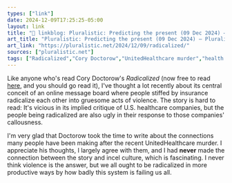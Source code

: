 ```yaml
---
types: ["link"]
date: 2024-12-09T17:25:25-05:00
layout: link
title: "🔗 linkblog: Pluralistic: Predicting the present (09 Dec 2024) – Pluralistic: Daily links from Cory Doctorow'"
art_title: "Pluralistic: Predicting the present (09 Dec 2024) – Pluralistic: Daily links from Cory Doctorow"
art_link: "https://pluralistic.net/2024/12/09/radicalized/"
sources: ["pluralistic.net"]
tags: ["Radicalized","Cory Doctorow","UnitedHealthcare murder","health care"]
---
```

Like anyone who's read Cory Doctorow's *Radicalized* (now free to read [here](https://prospect.org/culture/books/2024-12-09-radicalized-cory-doctorow-story-health-care/), and you should go read it), I've thought a lot recently about its central conceit of an online message board where people stiffed by insurance radicalize each other into gruesome acts of violence. The story is hard to read: It's vicious in its implied critique of U.S. healthcare companies, but the people being radicalized are also ugly in their response to those companies' callousness.

I'm very glad that Doctorow took the time to write about the connections many people have been making after the recent UnitedHealthcare murder. I appreciate his thoughts, I largely agree with them, and I had **never** made the connection between the story and incel culture, which is fascinating. I never think violence is the answer, but we all ought to be radicalized in more productive ways by how badly this system is failing us all.
